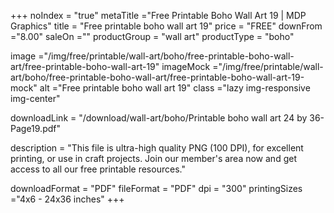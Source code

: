 +++
noIndex = "true"
metaTitle ="Free Printable Boho Wall Art 19 | MDP Graphics"
title = "Free printable boho wall art 19"
price = "FREE"
downFrom ="8.00"
saleOn =""
productGroup = "wall art"
productType = "boho"

image ="/img/free/printable/wall-art/boho/free-printable-boho-wall-art/free-printable-boho-wall-art-19"
imageMock ="/img/free/printable/wall-art/boho/free-printable-boho-wall-art/free-printable-boho-wall-art-19-mock"
alt ="Free printable boho wall art 19"
class ="lazy img-responsive img-center"

downloadLink = "/download/wall-art/boho/Printable boho wall art 24 by 36-Page19.pdf"

description = "This file is ultra-high quality PNG (100 DPI), for excellent printing, or use in craft projects. Join our member's area now and get access to all our free printable resources."

downloadFormat = "PDF"
fileFormat = "PDF"
dpi = "300"
printingSizes ="4x6 - 24x36 inches"
+++


